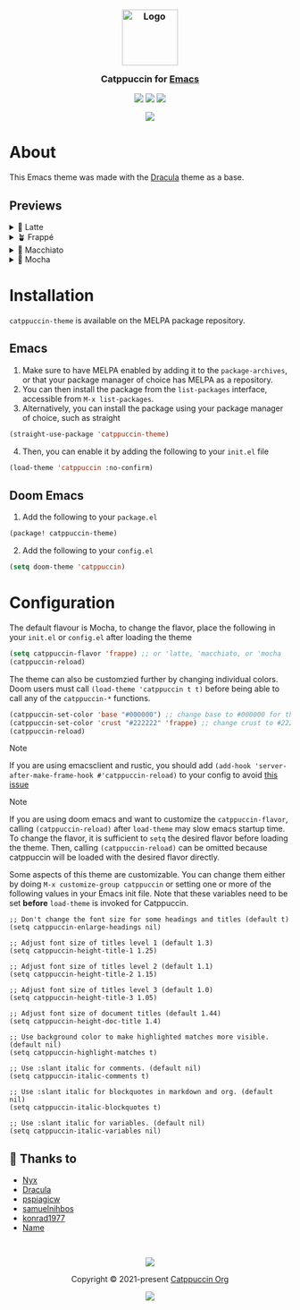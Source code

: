 <h3 align="center">
<img src="https://raw.githubusercontent.com/catppuccin/catppuccin/main/assets/logos/exports/1544x1544_circle.png" width="100" alt="Logo"/><br/>
<img src="https://raw.githubusercontent.com/catppuccin/catppuccin/main/assets/misc/transparent.png" height="30" width="0px"/>
  Catppuccin for <a href="https://www.gnu.org/software/emacs/">Emacs</a>
<img src="https://raw.githubusercontent.com/catppuccin/catppuccin/main/assets/misc/transparent.png" height="30" width="0px"/>
</h3>

<p align="center">
<a href="https://github.com/catppuccin/emacs/stargazers"><img src="https://img.shields.io/github/stars/catppuccin/emacs?colorA=363a4f&colorB=b7bdf8&style=for-the-badge"></a>
<a href="https://github.com/catppuccin/emacs/issues"><img src="https://img.shields.io/github/issues/catppuccin/emacs?colorA=363a4f&colorB=f5a97f&style=for-the-badge"></a>
<a href="https://github.com/catppuccin/emacs/contributors"><img src="https://img.shields.io/github/contributors/catppuccin/emacs?colorA=363a4f&colorB=a6da95&style=for-the-badge"></a>
</p>

<p align="center">
<img src="assets/Screenshot.webp"/>
</p>

# About

This Emacs theme was made with the [Dracula](https://github.com/dracula/emacs) theme as a base.

## Previews

<details>
<summary>🌻 Latte</summary>
<img src="assets/Latte.webp"/>
</details>
<details>
<summary>🪴 Frappé</summary>
<img src="assets/Frappe.webp"/>
</details>
<details>
<summary>🌺 Macchiato</summary>
<img src="assets/Macchiato.webp"/>
</details>
<details>
<summary>🌿 Mocha</summary>
<img src="assets/Mocha.webp"/>
</details>

# Installation

`catppuccin-theme` is available on the MELPA package repository.

## Emacs

1. Make sure to have MELPA enabled by adding it to the `package-archives`, or that your package manager of choice has MELPA as a repository.
2. You can then install the package from the `list-packages` interface, accessible from `M-x list-packages`.
3. Alternatively, you can install the package using your package manager of choice, such as straight

```lisp
(straight-use-package 'catppuccin-theme)
```

4. Then, you can enable it by adding the following to your `init.el` file

```lisp
(load-theme 'catppuccin :no-confirm)
```

## Doom Emacs

1. Add the following to your `package.el`

```lisp
(package! catppuccin-theme)
```

2. Add the following to your `config.el`

```lisp
(setq doom-theme 'catppuccin)
```

# Configuration

The default flavour is Mocha, to change the flavor, place the following in your `init.el` or `config.el`
after loading the theme

```lisp
(setq catppuccin-flavor 'frappe) ;; or 'latte, 'macchiato, or 'mocha
(catppuccin-reload)
```

The theme can also be customzied further by changing individual colors.
Doom users must call `(load-theme 'catppuccin t t)` before being able to call any of the `catppuccin-*` functions.

```lisp
(catppuccin-set-color 'base "#000000") ;; change base to #000000 for the currently active flavor
(catppuccin-set-color 'crust "#222222" 'frappe) ;; change crust to #222222 for frappe
(catppuccin-reload)
```

>[!NOTE]
>If you are using emacsclient and rustic, you should add `(add-hook 'server-after-make-frame-hook #'catppuccin-reload)` to your config to avoid [this issue](https://github.com/catppuccin/emacs/issues/121)

>[!NOTE]
>If you are using doom emacs and want to customize the `catppuccin-flavor`, calling `(catppuccin-reload)` after `load-theme` may slow emacs startup time. To change the flavor, it is sufficient to `setq` the desired flavor before loading the theme. Then, calling `(catppuccin-reload)` can be omitted because catppuccin will be loaded with the desired flavor directly.

Some aspects of this theme are customizable. You can change them either by doing
`M-x customize-group catppuccin` or setting one or more of the following values in
your Emacs init file. Note that these variables need to be set **before** `load-theme`
is invoked for Catppuccin.

``` emacs-lisp
;; Don't change the font size for some headings and titles (default t)
(setq catppuccin-enlarge-headings nil)

;; Adjust font size of titles level 1 (default 1.3)
(setq catppuccin-height-title-1 1.25)

;; Adjust font size of titles level 2 (default 1.1)
(setq catppuccin-height-title-2 1.15)

;; Adjust font size of titles level 3 (default 1.0)
(setq catppuccin-height-title-3 1.05)

;; Adjust font size of document titles (default 1.44)
(setq catppuccin-height-doc-title 1.4)

;; Use background color to make highlighted matches more visible. (default nil)
(setq catppuccin-highlight-matches t)

;; Use :slant italic for comments. (default nil)
(setq catppuccin-italic-comments t)

;; Use :slant italic for blockquotes in markdown and org. (default nil)
(setq catppuccin-italic-blockquotes t)

;; Use :slant italic for variables. (default nil)
(setq catppuccin-italic-variables nil)
```

## 💝 Thanks to

- [Nyx](https://github.com/nyxkrage)
- [Dracula](https://github.com/dracula/emacs)
- [pspiagicw](https://github.com/pspiagicw)
- [samuelnihbos](https://github.com/samuelnihbos)
- [konrad1977](https://github.com/konrad1977)
- [Name](https://github.com/NamesCode)

&nbsp;

<p align="center"><img src="https://raw.githubusercontent.com/catppuccin/catppuccin/main/assets/footers/gray0_ctp_on_line.svg?sanitize=true" /></p>
<p align="center">Copyright &copy; 2021-present <a href="https://github.com/catppuccin" target="_blank">Catppuccin Org</a>
<p align="center"><a href="https://github.com/catppuccin/catppuccin/blob/main/LICENSE"><img src="https://img.shields.io/static/v1.svg?style=for-the-badge&label=License&message=MIT&logoColor=d9e0ee&colorA=363a4f&colorB=b7bdf8"/></a></p>

